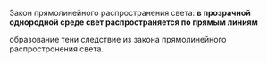 Закон прямолинейного распространения света: **в прозрачной однородной среде свет распространяется по прямым линиям**

образование тени следствие из закона прямолинейного распростронения света.